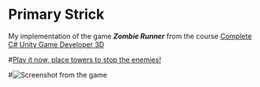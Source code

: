 # Primary Strick

My implementation of the game ***Zombie Runner*** from the course [Complete C# Unity Game Developer 3D](https://www.udemy.com/course/unitycourse2/)

#[Play it now, place towers to stop the enemies!](https://sharemygame.com/@AvielN/pen-defense)

#![Screenshot from the game](https://i.imgur.com/XK6lARW.png)
